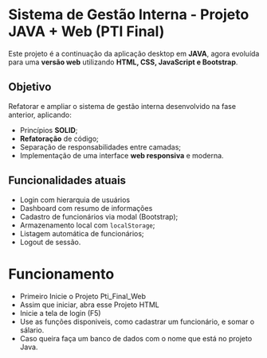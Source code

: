 # Sistema de Gestão Interna - Projeto JAVA + Web (PTI Final)

Este projeto é a continuação da aplicação desktop em **JAVA**, agora evoluída para uma **versão web** utilizando **HTML, CSS, JavaScript e Bootstrap**.

## Objetivo
Refatorar e ampliar o sistema de gestão interna desenvolvido na fase anterior, aplicando:
 - Princípios **SOLID**;
 - **Refatoração** de código;
 - Separação de responsabilidades entre camadas;
 - Implementação de uma interface **web responsiva** e moderna.

 ## Funcionalidades atuais
  - Login com hierarquia de usuários
  - Dashboard com resumo de informações
  - Cadastro de funcionários via modal (Bootstrap);
  - Armazenamento local com `localStorage`;
  - Listagem automática de funcionários;
  - Logout de sessão.

  # Funcionamento
  - Primeiro Inicie o Projeto Pti_Final_Web
  - Assim que iniciar, abra esse Projeto HTML
  - Inicie a tela de login (F5)
  - Use as funções disponiveis, como cadastrar um funcionário, e somar o sálario.
  - Caso queira faça um banco de dados com o nome que está no projeto Java. 
